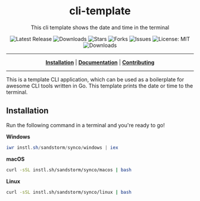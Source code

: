 <h1 align="center">cli-template</h1>
<p align="center">This cli template shows the date and time in the terminal</p>

<p align="center">

<a style="text-decoration: none" href="https://github.com/sandstorm/synco/releases">
<img src="https://img.shields.io/github/v/release/sandstorm/synco?style=flat-square" alt="Latest Release">
</a>

<a style="text-decoration: none" href="https://github.com/sandstorm/synco/releases">
<img src="https://img.shields.io/github/downloads/sandstorm/synco/total.svg?style=flat-square" alt="Downloads">
</a>

<a style="text-decoration: none" href="https://github.com/sandstorm/synco/stargazers">
<img src="https://img.shields.io/github/stars/sandstorm/synco.svg?style=flat-square" alt="Stars">
</a>

<a style="text-decoration: none" href="https://github.com/sandstorm/synco/fork">
<img src="https://img.shields.io/github/forks/sandstorm/synco.svg?style=flat-square" alt="Forks">
</a>

<a style="text-decoration: none" href="https://github.com/sandstorm/synco/issues">
<img src="https://img.shields.io/github/issues/sandstorm/synco.svg?style=flat-square" alt="Issues">
</a>

<a style="text-decoration: none" href="https://opensource.org/licenses/MIT">
<img src="https://img.shields.io/badge/License-MIT-yellow.svg?style=flat-square" alt="License: MIT">
</a>

<br/>

<a style="text-decoration: none" href="https://github.com/sandstorm/synco/releases">
<img src="https://img.shields.io/badge/platform-windows%20%7C%20macos%20%7C%20linux-informational?style=for-the-badge" alt="Downloads">
</a>

<br/>

</p>

----

<p align="center">
<strong><a href="https://sandstorm.github.io/synco/#/installation">Installation</a></strong>
|
<strong><a href="https://sandstorm.github.io/synco/#/docs">Documentation</a></strong>
|
<strong><a href="https://sandstorm.github.io/synco/#/CONTRIBUTING">Contributing</a></strong>
</p>

----

This is a template CLI application, which can be used as a boilerplate for awesome CLI tools written in Go.
This template prints the date or time to the terminal.

## Installation

Run the following command in a terminal and you're ready to go!

**Windows**
```powershell
iwr instl.sh/sandstorm/synco/windows | iex
```

**macOS**
```bash
curl -sSL instl.sh/sandstorm/synco/macos | bash
```

**Linux**
```bash
curl -sSL instl.sh/sandstorm/synco/linux | bash
```

